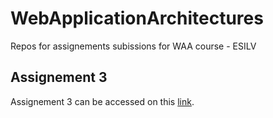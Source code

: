 # WebApplicationArchitectures
Repos for assignements subissions for WAA course - ESILV 

## Assignement 3
Assignement 3 can be accessed on this [link](https://web-app-assignement3.herokuapp.com/index.html).
